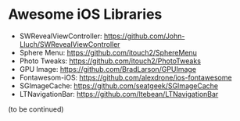 # Awesome iOS Libraries

- SWRevealViewController: https://github.com/John-Lluch/SWRevealViewController
- Sphere Menu: https://github.com/itouch2/SphereMenu
- Photo Tweaks: https://github.com/itouch2/PhotoTweaks
- GPU Image: https://github.com/BradLarson/GPUImage
- Fontawesom-iOS: https://github.com/alexdrone/ios-fontawesome
- SGImageCache: https://github.com/seatgeek/SGImageCache
- LTNavigationBar: https://github.com/ltebean/LTNavigationBar

(to be continued)
